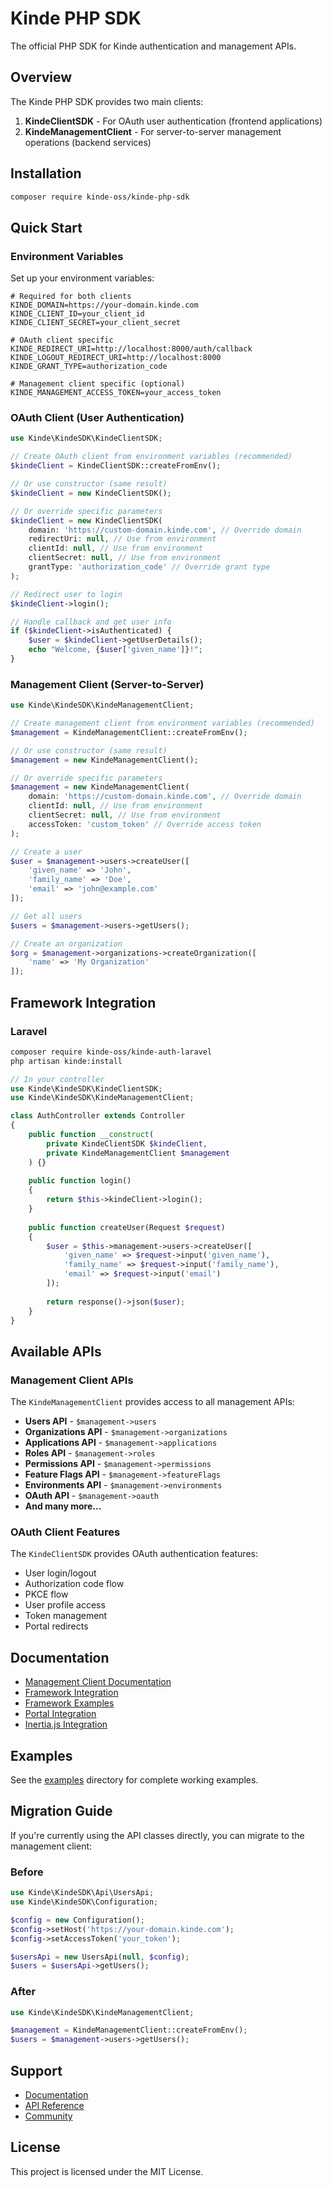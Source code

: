 # Kinde PHP SDK

The official PHP SDK for Kinde authentication and management APIs.

## Overview

The Kinde PHP SDK provides two main clients:

1. **KindeClientSDK** - For OAuth user authentication (frontend applications)
2. **KindeManagementClient** - For server-to-server management operations (backend services)

## Installation

```bash
composer require kinde-oss/kinde-php-sdk
```

## Quick Start

### Environment Variables

Set up your environment variables:

```env
# Required for both clients
KINDE_DOMAIN=https://your-domain.kinde.com
KINDE_CLIENT_ID=your_client_id
KINDE_CLIENT_SECRET=your_client_secret

# OAuth client specific
KINDE_REDIRECT_URI=http://localhost:8000/auth/callback
KINDE_LOGOUT_REDIRECT_URI=http://localhost:8000
KINDE_GRANT_TYPE=authorization_code

# Management client specific (optional)
KINDE_MANAGEMENT_ACCESS_TOKEN=your_access_token
```

### OAuth Client (User Authentication)

```php
use Kinde\KindeSDK\KindeClientSDK;

// Create OAuth client from environment variables (recommended)
$kindeClient = KindeClientSDK::createFromEnv();

// Or use constructor (same result)
$kindeClient = new KindeClientSDK();

// Or override specific parameters
$kindeClient = new KindeClientSDK(
    domain: 'https://custom-domain.kinde.com', // Override domain
    redirectUri: null, // Use from environment
    clientId: null, // Use from environment
    clientSecret: null, // Use from environment
    grantType: 'authorization_code' // Override grant type
);

// Redirect user to login
$kindeClient->login();

// Handle callback and get user info
if ($kindeClient->isAuthenticated) {
    $user = $kindeClient->getUserDetails();
    echo "Welcome, {$user['given_name']}!";
}
```

### Management Client (Server-to-Server)

```php
use Kinde\KindeSDK\KindeManagementClient;

// Create management client from environment variables (recommended)
$management = KindeManagementClient::createFromEnv();

// Or use constructor (same result)
$management = new KindeManagementClient();

// Or override specific parameters
$management = new KindeManagementClient(
    domain: 'https://custom-domain.kinde.com', // Override domain
    clientId: null, // Use from environment
    clientSecret: null, // Use from environment
    accessToken: 'custom_token' // Override access token
);

// Create a user
$user = $management->users->createUser([
    'given_name' => 'John',
    'family_name' => 'Doe',
    'email' => 'john@example.com'
]);

// Get all users
$users = $management->users->getUsers();

// Create an organization
$org = $management->organizations->createOrganization([
    'name' => 'My Organization'
]);
```

## Framework Integration

### Laravel

```bash
composer require kinde-oss/kinde-auth-laravel
php artisan kinde:install
```

```php
// In your controller
use Kinde\KindeSDK\KindeClientSDK;
use Kinde\KindeSDK\KindeManagementClient;

class AuthController extends Controller
{
    public function __construct(
        private KindeClientSDK $kindeClient,
        private KindeManagementClient $management
    ) {}
    
    public function login()
    {
        return $this->kindeClient->login();
    }
    
    public function createUser(Request $request)
    {
        $user = $this->management->users->createUser([
            'given_name' => $request->input('given_name'),
            'family_name' => $request->input('family_name'),
            'email' => $request->input('email')
        ]);
        
        return response()->json($user);
    }
}
```

## Available APIs

### Management Client APIs

The `KindeManagementClient` provides access to all management APIs:

- **Users API** - `$management->users`
- **Organizations API** - `$management->organizations`
- **Applications API** - `$management->applications`
- **Roles API** - `$management->roles`
- **Permissions API** - `$management->permissions`
- **Feature Flags API** - `$management->featureFlags`
- **Environments API** - `$management->environments`
- **OAuth API** - `$management->oauth`
- **And many more...**

### OAuth Client Features

The `KindeClientSDK` provides OAuth authentication features:

- User login/logout
- Authorization code flow
- PKCE flow
- User profile access
- Token management
- Portal redirects

## Documentation

- [Management Client Documentation](MANAGEMENT_CLIENT.md)
- [Framework Integration](FRAMEWORK_INTEGRATION.md)
- [Framework Examples](FRAMEWORK_EXAMPLES.md)
- [Portal Integration](PORTAL_INTEGRATION.md)
- [Inertia.js Integration](INERTIA_INTEGRATION.md)

## Examples

See the [examples](examples/) directory for complete working examples.

## Migration Guide

If you're currently using the API classes directly, you can migrate to the management client:

### Before
```php
use Kinde\KindeSDK\Api\UsersApi;
use Kinde\KindeSDK\Configuration;

$config = new Configuration();
$config->setHost('https://your-domain.kinde.com');
$config->setAccessToken('your_token');

$usersApi = new UsersApi(null, $config);
$users = $usersApi->getUsers();
```

### After
```php
use Kinde\KindeSDK\KindeManagementClient;

$management = KindeManagementClient::createFromEnv();
$users = $management->users->getUsers();
```

## Support

- [Documentation](https://docs.kinde.com)
- [API Reference](https://docs.kinde.com/api)
- [Community](https://community.kinde.com)

## License

This project is licensed under the MIT License.
